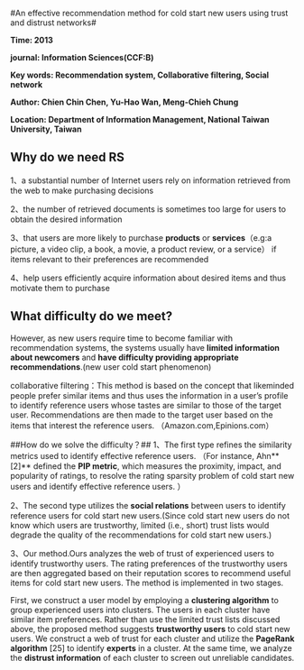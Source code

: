 #An effective recommendation method for cold start new users using trust and distrust networks#

**Time: 2013**

**journal: Information Sciences(CCF:B)**

**Key words: Recommendation system, Collaborative filtering, Social network**

**Author: Chien Chin Chen, Yu-Hao Wan, Meng-Chieh Chung**

**Location: Department of Information Management, National Taiwan University, Taiwan**
## Why do we need RS ##
1、a substantial number of Internet users rely on information retrieved from the web to make purchasing decisions

2、the number of retrieved documents is sometimes too large for users to obtain
the desired information

3、that users are more likely to purchase **products** or **services**（e.g:a picture, a video clip, a book, a movie, a product review, or a service） if items relevant to their preferences are recommended

4、help users efficiently acquire information about desired items and thus motivate them to purchase

## What difficulty do we meet? ##
However, as new users require time to become familiar with recommendation
systems, the systems usually have **limited information about newcomers** and **have difficulty providing appropriate recommendations**.(new user cold start phenomenon)

collaborative filtering：This method is based on the concept that likeminded people prefer similar items and thus uses the information in a user’s profile to identify reference users whose tastes are similar to those of the target user. Recommendations are then made to the target user based on the items that interest
the reference users. （Amazon.com,Epinions.com）

##How do we solve the difficulty？##
1、The first type refines the similarity metrics used to identify effective reference users. （For instance, Ahn**[2]** defined the **PIP metric**, which measures the proximity, impact, and popularity of ratings, to resolve the rating sparsity problem of cold start new users and identify effective reference users. ）

2、The second type utilizes the **social relations** between users to identify reference users for cold start new users.(Since cold start new users do not know which users are trustworthy, limited (i.e., short) trust lists would degrade the quality of the recommendations for cold start new users.)

3、Our method.Ours analyzes the web of trust of experienced users to identify trustworthy users. The rating preferences of the trustworthy users are
then aggregated based on their reputation scores to recommend useful items for cold start new users. The method is implemented in two stages. 

First, we construct a user model by employing a **clustering algorithm** to group experienced users into clusters. The users in each cluster have similar item preferences. Rather than use the limited trust lists discussed above, the
proposed method suggests **trustworthy users** to cold start new users. We construct a web of trust for each cluster and utilize
the **PageRank algorithm** [25] to identify **experts** in a cluster. At the same time, we analyze the **distrust information** of each
cluster to screen out unreliable candidates. 







